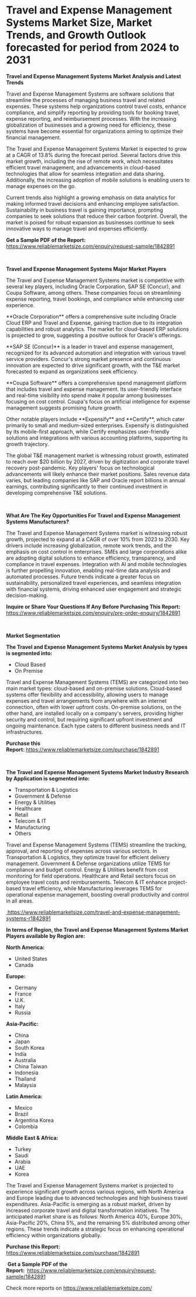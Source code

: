 <p><h1>Travel and Expense Management Systems Market Size, Market Trends, and Growth Outlook forecasted for period from 2024 to 2031</h1></p><p><strong>Travel and Expense Management Systems Market Analysis and Latest Trends</strong></p>
<p><p>Travel and Expense Management Systems are software solutions that streamline the processes of managing business travel and related expenses. These systems help organizations control travel costs, enhance compliance, and simplify reporting by providing tools for booking travel, expense reporting, and reimbursement processes. With the increasing globalization of businesses and a growing need for efficiency, these systems have become essential for organizations aiming to optimize their financial management.</p><p>The Travel and Expense Management Systems Market is expected to grow at a CAGR of 13.8% during the forecast period. Several factors drive this market growth, including the rise of remote work, which necessitates efficient travel management, and advancements in cloud-based technologies that allow for seamless integration and data sharing. Additionally, the increasing adoption of mobile solutions is enabling users to manage expenses on the go. </p><p>Current trends also highlight a growing emphasis on data analytics for making informed travel decisions and enhancing employee satisfaction. Sustainability in business travel is gaining importance, prompting companies to seek solutions that reduce their carbon footprint. Overall, the market is poised for robust expansion as businesses continue to seek innovative ways to manage travel and expenses efficiently.</p></p>
<p><strong>Get a Sample PDF of the Report:&nbsp;</strong> <a href="https://www.reliablemarketsize.com/enquiry/request-sample/1842891?utm_campaign=1197&utm_medium=2&utm_source=Github&utm_content=ia&utm_term=01012025&utm_id=travel-and-expense-management-systems">https://www.reliablemarketsize.com/enquiry/request-sample/1842891</a></p>
<p>&nbsp;</p>
<p><strong>Travel and Expense Management Systems Major Market Players</strong></p>
<p><p>The Travel and Expense Management Systems market is competitive with several key players, including Oracle Corporation, SAP SE (Concur), and Coupa Software, among others. These companies focus on streamlining expense reporting, travel bookings, and compliance while enhancing user experience.</p><p>**Oracle Corporation** offers a comprehensive suite including Oracle Cloud ERP and Travel and Expense, gaining traction due to its integration capabilities and robust analytics. The market for cloud-based ERP solutions is projected to grow, suggesting a positive outlook for Oracle's offerings.</p><p>**SAP SE (Concur)** is a leader in travel and expense management, recognized for its advanced automation and integration with various travel service providers. Concur's strong market presence and continuous innovation are expected to drive significant growth, with the T&E market forecasted to expand as organizations seek efficiency.</p><p>**Coupa Software** offers a comprehensive spend management platform that includes travel and expense management. Its user-friendly interface and real-time visibility into spend make it popular among businesses focusing on cost control. Coupa's focus on artificial intelligence for expense management suggests promising future growth.</p><p>Other notable players include **Expensify** and **Certify**, which cater primarily to small and medium-sized enterprises. Expensify is distinguished by its mobile-first approach, while Certify emphasizes user-friendly solutions and integrations with various accounting platforms, supporting its growth trajectory.</p><p>The global T&E management market is witnessing robust growth, estimated to reach over $20 billion by 2027, driven by digitization and corporate travel recovery post-pandemic. Key players' focus on technological advancements will likely enhance their market positions. Sales revenue data varies, but leading companies like SAP and Oracle report billions in annual earnings, contributing significantly to their continued investment in developing comprehensive T&E solutions.</p></p>
<p>&nbsp;</p>
<p><strong>What Are The Key Opportunities For Travel and Expense Management Systems Manufacturers?</strong></p>
<p><p>The Travel and Expense Management Systems market is witnessing robust growth, projected to expand at a CAGR of over 10% from 2023 to 2030. Key drivers include increasing globalization, remote work trends, and the emphasis on cost control in enterprises. SMEs and large corporations alike are adopting digital solutions to enhance efficiency, transparency, and compliance in travel expenses. Integration with AI and mobile technologies is further propelling innovation, enabling real-time data analysis and automated processes. Future trends indicate a greater focus on sustainability, personalized travel experiences, and seamless integration with financial systems, driving enhanced user engagement and strategic decision-making.</p></p>
<p><strong>Inquire or Share Your Questions If Any Before Purchasing This Report:</strong> <a href="https://www.reliablemarketsize.com/enquiry/pre-order-enquiry/1842891?utm_campaign=1197&utm_medium=2&utm_source=Github&utm_content=ia&utm_term=01012025&utm_id=travel-and-expense-management-systems">https://www.reliablemarketsize.com/enquiry/pre-order-enquiry/1842891</a></p>
<p>&nbsp;</p>
<p><strong>Market Segmentation</strong></p>
<p><strong>The Travel and Expense Management Systems Market Analysis by types is segmented into:</strong></p>
<p><ul><li>Cloud Based</li><li>On Premise</li></ul></p>
<p><p>Travel and Expense Management Systems (TEMS) are categorized into two main market types: cloud-based and on-premise solutions. Cloud-based systems offer flexibility and accessibility, allowing users to manage expenses and travel arrangements from anywhere with an internet connection, often with lower upfront costs. On-premise solutions, on the other hand, are installed locally on a company's servers, providing higher security and control, but requiring significant upfront investment and ongoing maintenance. Each type caters to different business needs and IT infrastructures.</p></p>
<p><strong>Purchase this Report:&nbsp;</strong><a href="https://www.reliablemarketsize.com/purchase/1842891?utm_campaign=1197&utm_medium=2&utm_source=Github&utm_content=ia&utm_term=01012025&utm_id=travel-and-expense-management-systems">https://www.reliablemarketsize.com/purchase/1842891</a></p>
<p>&nbsp;</p>
<p><strong>The Travel and Expense Management Systems Market Industry Research by Application is segmented into:</strong></p>
<p><ul><li>Transportation & Logistics</li><li>Government & Defense</li><li>Energy & Utilities</li><li>Healthcare</li><li>Retail</li><li>Telecom & IT</li><li>Manufacturing</li><li>Others</li></ul></p>
<p><p>Travel and Expense Management Systems (TEMS) streamline the tracking, approval, and reporting of expenses across various sectors. In Transportation & Logistics, they optimize travel for efficient delivery management. Government & Defense organizations utilize TEMS for compliance and budget control. Energy & Utilities benefit from cost monitoring for field operations. Healthcare and Retail sectors focus on employee travel costs and reimbursements. Telecom & IT enhance project-based travel efficiency, while Manufacturing leverages TEMS for operational expense management, boosting overall productivity and control in all areas.</p></p>
<p><a href="https://www.reliablemarketsize.com/travel-and-expense-management-systems-r1842891?utm_campaign=1197&utm_medium=2&utm_source=Github&utm_content=ia&utm_term=01012025&utm_id=travel-and-expense-management-systems">&nbsp;https://www.reliablemarketsize.com/travel-and-expense-management-systems-r1842891</a></p>
<p><strong>In terms of Region, the Travel and Expense Management Systems Market Players available by Region are:</strong></p>
<p>
    <p> <strong> North America: </strong>
        <ul>
            <li>United States</li>
            <li>Canada</li>
        </ul>
        </p> 
    <p> <strong> Europe: </strong>
        <ul>
            <li>Germany</li>
            <li>France</li>
            <li>U.K.</li>
            <li>Italy</li>
            <li>Russia</li>
        </ul>
        </p> 
    <p> <strong> Asia-Pacific: </strong>
        <ul>
            <li>China</li>
            <li>Japan</li>
            <li>South Korea</li>
            <li>India</li>
            <li>Australia</li>
            <li>China Taiwan</li>
            <li>Indonesia</li>
            <li>Thailand</li>
            <li>Malaysia</li>
        </ul>
        </p> 
    <p> <strong> Latin America: </strong>
        <ul>
            <li>Mexico</li>
            <li>Brazil</li>
            <li>Argentina Korea</li>
            <li>Colombia</li>
        </ul>
        </p> 
    <p> <strong> Middle East & Africa: </strong>
        <ul>
            <li>Turkey</li>
            <li>Saudi</li>
            <li>Arabia</li>
            <li>UAE</li>
            <li>Korea</li>
        </ul>
    </p>
    </p>
<p><p>The Travel and Expense Management Systems market is projected to experience significant growth across various regions, with North America and Europe leading due to advanced technologies and high business travel expenditures. Asia-Pacific is emerging as a robust market, driven by increased corporate travel and digital transformation initiatives. The anticipated market share is as follows: North America 40%, Europe 30%, Asia-Pacific 20%, China 5%, and the remaining 5% distributed among other regions. These trends indicate a strategic focus on enhancing operational efficiency within organizations globally.</p></p>
<p><strong>Purchase this Report: </strong><a href="https://www.reliablemarketsize.com/purchase/1842891?utm_campaign=1197&utm_medium=2&utm_source=Github&utm_content=ia&utm_term=01012025&utm_id=travel-and-expense-management-systems">https://www.reliablemarketsize.com/purchase/1842891</a></p>
<p>&nbsp;<strong>Get a Sample PDF of the Report:&nbsp;&nbsp;</strong><a href="https://www.reliablemarketsize.com/enquiry/request-sample/1842891?utm_campaign=1197&utm_medium=2&utm_source=Github&utm_content=ia&utm_term=01012025&utm_id=travel-and-expense-management-systems">https://www.reliablemarketsize.com/enquiry/request-sample/1842891</a></p>
<p><strong></strong></p>
<p>Check more reports on <a href="https://www.reliablemarketsize.com/?utm_campaign=1197&utm_medium=2&utm_source=Github&utm_content=ia&utm_term=01012025&utm_id=travel-and-expense-management-systems">https://www.reliablemarketsize.com/</a></p>
